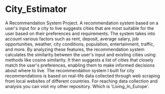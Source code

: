 # City_Estimator
A Recommendation System Project.
A recommendation system based on a user's input for a city to live suggests cities that are most suitable for the user based on their preferences and requirements. The system takes into account various factors such as rent, deposit, average salary, job opportunities, weather, city conditions, population, entertainment, traffic, and more. By analyzing these features, the recommendation system calculates the similarity between the user's input and existing cities using methods like cosine similarity. It then suggests a list of cities that closely match the user's preferences, enabling them to make informed decisions about where to live.
The recommendation system I built for city recommendations is based on real-life data collected through web scraping from local websites of different countries. 
For reaching data collection and analysis you can visit my other repository. Which is 'Living_In_Europe'.
